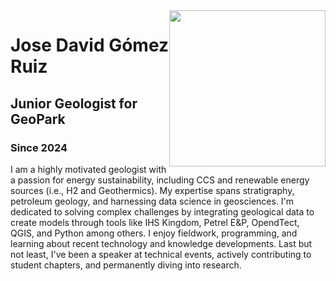 <img style="float: right;" src="https://avatars.githubusercontent.com/u/159712615?v=4" width="250" height="250">

# Jose David Gómez Ruiz
## Junior Geologist for GeoPark
### Since 2024
I am a highly motivated geologist with a passion for energy sustainability, including CCS and renewable energy sources (i.e., H2 and Geothermics). My expertise spans stratigraphy, petroleum geology, and harnessing data science in geosciences. I'm dedicated to solving complex challenges by integrating geological data to create models through tools like IHS Kingdom, Petrel E&P, OpendTect, QGIS, and Python among others. I enjoy fieldwork, programming, and learning about recent technology and knowledge developments. Last but not least, I've been a speaker at technical events, actively contributing to student chapters, and permanently diving into research.
